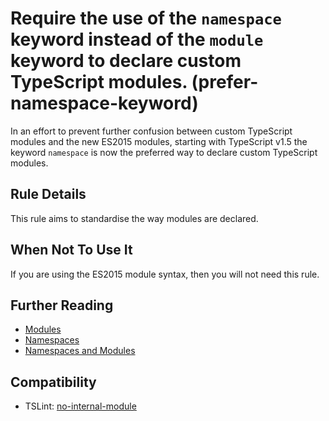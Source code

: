 # Require the use of the `namespace` keyword instead of the `module` keyword to declare custom TypeScript modules. (prefer-namespace-keyword)

In an effort to prevent further confusion between custom TypeScript modules and the new ES2015 modules, starting
with TypeScript v1.5 the keyword `namespace` is now the preferred way to declare custom TypeScript modules. 

## Rule Details

This rule aims to standardise the way modules are declared.

## When Not To Use It

If you are using the ES2015 module syntax, then you will not need this rule.

## Further Reading

* [Modules](https://www.typescriptlang.org/docs/handbook/modules.html)  
* [Namespaces](https://www.typescriptlang.org/docs/handbook/namespaces.html)  
* [Namespaces and Modules](https://www.typescriptlang.org/docs/handbook/namespaces-and-modules.html)  

## Compatibility

* TSLint: [no-internal-module](https://palantir.github.io/tslint/rules/no-internal-module/)
